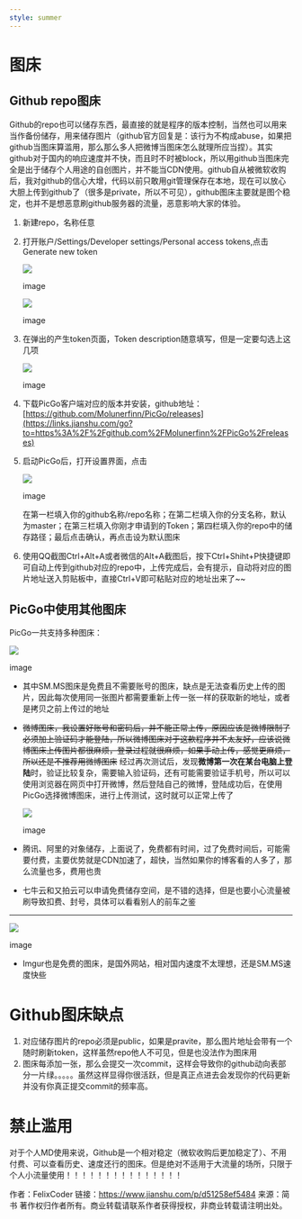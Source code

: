 ```yaml
---
style: summer
---
```

#  图床
## Github repo图床

Github的repo也可以储存东西，最直接的就是程序的版本控制，当然也可以用来当作备份储存，用来储存图片（github官方回复是：该行为不构成abuse，如果把github当图床算滥用，那么那么多人把微博当图床怎么就理所应当捏）。其实github对于国内的响应速度并不快，而且时不时被block，所以用github当图床完全是出于储存个人用途的自创图片，并不能当CDN使用。github自从被微软收购后，我对github的信心大增，代码以前只敢用git管理保存在本地，现在可以放心大胆上传到github了（很多是private，所以不可见），github图床主要就是图个稳定，也并不是想恶意刷github服务器的流量，恶意影响大家的体验。

1.  新建repo，名称任意

2.  打开账户/Settings/Developer settings/Personal access tokens,点击Generate new token

    ![](//upload-images.jianshu.io/upload_images/17029678-88e1807b0a33255e.png?imageMogr2/auto-orient/strip|imageView2/2/w/233/format/webp)

    image

    ![](//upload-images.jianshu.io/upload_images/17029678-7656c08d619ed359.png?imageMogr2/auto-orient/strip|imageView2/2/w/1002/format/webp)

    image

3.  在弹出的产生token页面，Token description随意填写，但是一定要勾选上这几项

    ![](//upload-images.jianshu.io/upload_images/17029678-55b2842f6875b416.png?imageMogr2/auto-orient/strip|imageView2/2/w/784/format/webp)

    image

4.  下载PicGo客户端对应的版本并安装，github地址：[https://github.com/Molunerfinn/PicGo/releases](https://links.jianshu.com/go?to=https%3A%2F%2Fgithub.com%2FMolunerfinn%2FPicGo%2Freleases)

5.  启动PicGo后，打开设置界面，点击

    ![](//upload-images.jianshu.io/upload_images/17029678-3ed6d235f87629c4.png?imageMogr2/auto-orient/strip|imageView2/2/w/800/format/webp)

    image

    在第一栏填入你的github名称/repo名称；在第二栏填入你的分支名称，默认为master；在第三栏填入你刚才申请到的Token；第四栏填入你的repo中的储存路径；最后点击确认，再点击设为默认图床

6.  使用QQ截图Ctrl+Alt+A或者微信的Alt+A截图后，按下Ctrl+Shiht+P快捷键即可自动上传到github对应的repo中，上传完成后，会有提示，自动将对应的图片地址送入剪贴板中，直接Ctrl+V即可粘贴对应的地址出来了~~

## PicGo中使用其他图床

PicGo一共支持多种图床：

![](//upload-images.jianshu.io/upload_images/17029678-8384285fdd2d24ee.png?imageMogr2/auto-orient/strip|imageView2/2/w/390/format/webp)

image

*   其中SM.MS图床是免费且不需要账号的图床，缺点是无法查看历史上传的图片，因此每次使用同一张图片都需要重新上传一张一样的获取新的地址，或者是拷贝之前上传过的地址
*   ~~微博图床，我设置好账号和密码后，并不能正常上传，原因应该是微博限制了必须加上验证码才能登陆，所以微博图床对于这款程序并不太友好，应该说微博图床上传图片都很麻烦，登录过程就很麻烦，如果手动上传，感觉更麻烦，所以还是不推荐用微博图床~~ 经过再次测试后，发现**微博第一次在某台电脑上登陆**时，验证比较复杂，需要输入验证码，还有可能需要验证手机号，所以可以使用浏览器在网页中打开微博，然后登陆自己的微博，登陆成功后，在使用PicGo选择微博图床，进行上传测试，这时就可以正常上传了

    ![](//upload-images.jianshu.io/upload_images/17029678-56786d5429dd4183.jpg?imageMogr2/auto-orient/strip|imageView2/2/w/211/format/webp)

    image

*   腾讯、阿里的对象储存，上面说了，免费都有时间，过了免费时间后，可能需要付费，主要优势就是CDN加速了，超快，当然如果你的博客看的人多了，那么流量也多，费用也贵
*   七牛云和又拍云可以申请免费储存空间，是不错的选择，但是也要小心流量被刷导致扣费、封号，具体可以看看别人的前车之鉴

* * *

![](//upload-images.jianshu.io/upload_images/17029678-4a5223963ae5106a.png?imageMogr2/auto-orient/strip|imageView2/2/w/768/format/webp)

image

*   Imgur也是免费的图床，是国外网站，相对国内速度不太理想，还是SM.MS速度快些

# Github图床缺点

1.  对应储存图片的repo必须是public，如果是pravite，那么图片地址会带有一个随时刷新token，这样虽然repo他人不可见，但是也没法作为图床用
2.  图床每添加一张，那么会提交一次commit，这样会导致你的github动向表部分一片绿。。。。。虽然这样显得你很活跃，但是真正点进去会发现你的代码更新并没有你真正提交commit的频率高。

# 禁止滥用

对于个人MD使用来说，Github是一个相对稳定（微软收购后更加稳定了）、不用付费、可以查看历史、速度还行的图床。但是绝对不适用于大流量的场所，只限于个人小流量使用！！！！！！！！！！！！！！！

作者：FelixCoder
链接：https://www.jianshu.com/p/d51258ef5484
来源：简书
著作权归作者所有。商业转载请联系作者获得授权，非商业转载请注明出处。
